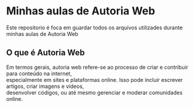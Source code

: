 <h1>Minhas aulas de Autoria Web</h1>
Este repositorio é foca em guardar todos os arquivos utilizades durante minhas aulas de Autoria Web

<h2>O que é Autoria Web</h2>
Em termos gerais, autoria web refere-se ao processo de criar e contribuir para conteúdo na internet, <br>
especialmente em sites e plataformas online. Isso pode incluir escrever artigos, criar imagens e vídeos, <br>
desenvolver códigos, ou até mesmo gerenciar e moderar comunidades online. 
